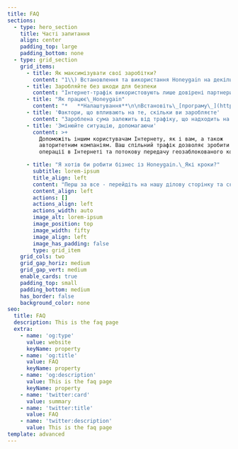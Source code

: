 ```yaml
---
title: FAQ
sections:
  - type: hero_section
    title: Часті запитання
    align: center
    padding_top: large
    padding_bottom: none
  - type: grid_section
    grid_items:
      - title: Як максимізувати свої заробітки?
        content: "1\\) Встановлення та використання Honeygain на декількох пристроях, розподілених по всій мережі.\_2) Використання одного пристрою на IP-адресу, оскільки це буде найбільш оптимальним способом використання трафіку.\_3) Перехід на підключення до мобільної мережі з метою розповсюдження самого трафіку.\n4\\) Використовуючи нашу реферальну програму.\_Таким чином ви отримаєте 10% від усіх заробітків ваших рефералів!\n\n"
      - title: Заробляйте без шкоди для безпеки
        content: "Інтернет-трафік використовують лише довірені партнери, а сама програма не отримує доступу до сховища вашого пристрою.\_За допомогою Honeygain заробляйте, не турбуючись.\n\n"
      - title: "Як працює\_Honeygain"
        content: "*   **Налаштування**\n\nВстановіть\_[програму\_](http://bit.ly/3bvbbwy)на свої пристрої та підключіть їх до Інтернету\n\n*   **Запустити Honeygain**\n\n[Додаток Honeygain](http://bit.ly/3bvbbwy)\_надійно ділиться Інтернетом без доступу до персональних даних\n\n*   **Нехай збирається**\n\nВаше з’єднання використовується для збору бітів інформації з Інтернету\n\n*   **Допомагайте бізнесу**\n\nКомпанії використовують ці зібрані біти для різних послуг (докладніше про це читайте у “бізнес-справах”)\n\n*   **За що платять**\n\nЗаробляйте пасивний дохід, використовуючи підключені пристрої\n"
      - title: 'Фактори, що впливають на те, скільки ви заробляєте'
        content: "Зароблена сума залежить від трафіку, що надходить на ваші пристрої.\_Ось основні фактори, що впливають на транспортний потік.\n\n*   **Ваше місцезнаходження**\n\nМісцезнаходження вашої IP-адреси є важливим фактором, який визначає ваш прибуток.\_Це пов’язано з тим, що деякі локації більше цінуються нашими партнерами, ніж інші.\n\n*   **Кількість IP-адрес**\n\nВаш прибуток значною мірою визначається тим, скільки у вас пристроїв, підключених до різних IP-адрес.\_Загальне правило полягає в тому, що чим більше IP-адрес ви підключені, тим більше ви заробляєте.\n\n*   **Пінг / швидкість мережі**\n\nШвидкість мережі та пінг також впливають на ваші заробітки.\_Найкраща продуктивність буде видно в мережах зі швидкістю 50 Мбіт / с і більше та пінгом менше 50 мс.\_\n"
      - title: 'Змінюйте ситуацію, допомагаючи'
        content: >+
          Допоможіть іншим користувачам Інтернету, як і вам, а також
          авторитетним компаніям. Ваш спільний трафік дозволяє зробити важливими
          операції в Інтернеті та потокову передачу геозаблокованого контенту.

      - title: "Я хотів би робити бізнес із Honeygain.\_Які кроки?"
        subtitle: lorem-ipsum
        title_align: left
        content: "Перш за все - перейдіть на нашу ділову сторінку та скористайтесь формою запиту для клієнтів.\_Ми зв'яжемося з вами найближчим часом і проведемо вас через результати оцінки наших партнерів.\n"
        content_align: left
        actions: []
        actions_align: left
        actions_width: auto
        image_alt: lorem-ipsum
        image_position: top
        image_width: fifty
        image_align: left
        image_has_padding: false
        type: grid_item
    grid_cols: two
    grid_gap_horiz: medium
    grid_gap_vert: medium
    enable_cards: true
    padding_top: small
    padding_bottom: medium
    has_border: false
    background_color: none
seo:
  title: FAQ
  description: This is the faq page
  extra:
    - name: 'og:type'
      value: website
      keyName: property
    - name: 'og:title'
      value: FAQ
      keyName: property
    - name: 'og:description'
      value: This is the faq page
      keyName: property
    - name: 'twitter:card'
      value: summary
    - name: 'twitter:title'
      value: FAQ
    - name: 'twitter:description'
      value: This is the faq page
template: advanced
---
```

